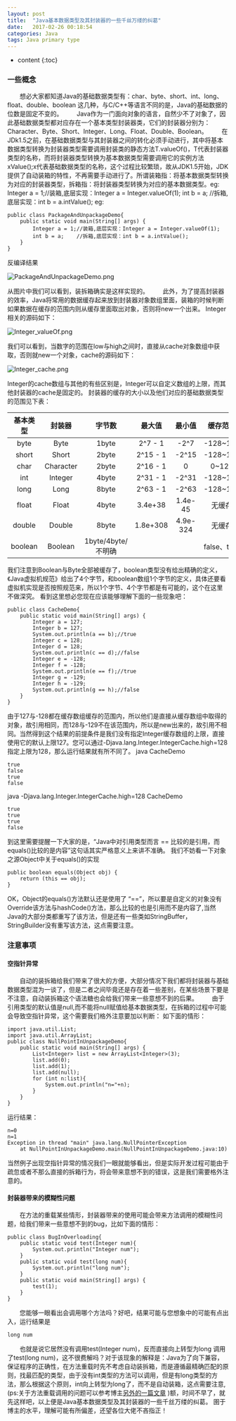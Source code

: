 ```yaml
---
layout: post
title:  "Java基本数据类型及其封装器的一些千丝万缕的纠葛"
date:   2017-02-26 00:18:54
categories: Java
tags: Java primary type
---
```


* content
{:toc}
### 一些概念
    想必大家都知道Java的基础数据类型有：char、byte、short、int、long、float、double、boolean 这几种，与C/C++等语言不同的是，Java的基础数据的位数是固定不变的。
    Java作为一门面向对象的语言，自然少不了对象了，因此基础数据类型都对应存在一个基本类型封装器类，它们的封装器分别为：Character、Byte、Short、Integer、Long、Float、Double、Boolean。
    在JDk1.5之前，在基础数据类型与其封装器之间的转化必须手动进行，其中将基本数据类型转换为封装器类型需要调用封装类的静态方法T.valueOf()，T代表封装器类型的名称，而将封装器类型转换为基本数据类型需要调用它的实例方法xValue();x代表基础数据类型的名称，这个过程比较繁琐，故从JDK1.5开始，JDK提供了自动装箱的特性，不再需要手动进行了。所谓装箱指：将基本数据类型转换为对应的封装器类型，拆箱指：将封装器类型转换为对应的基本数据类型。eg:
Integer a = 1;//装箱,底层实现：Integer a = Integer.valueOf(1);
int b = a;    //拆箱,底层实现：int b = a.intValue();
eg:
```
public class PackageAndUnpackageDemo{
    public static void main(String[] args) {
        Integer a = 1;//装箱,底层实现：Integer a = Integer.valueOf(1);
        int b = a;    //拆箱,底层实现：int b = a.intValue();
    }
}
```
反编译结果

![PackageAndUnpackageDemo.png](http://upload-images.jianshu.io/upload_images/3781926-b7721e03af8e36e0.png?imageMogr2/auto-orient/strip%7CimageView2/2/w/1240)

从图片中我们可以看到，装拆箱确实是这样实现的。
    此外，为了提高封装器的效率，Java将常用的数据缓存起来放到封装器对象数组里面，装箱的时候判断如果数据在缓存的范围内则从缓存里面取出对象，否则将new一个出来。
Integer相关的源码如下：

![Integer_valueOf.png](http://upload-images.jianshu.io/upload_images/3781926-7e237a821c67a3d6.png?imageMogr2/auto-orient/strip%7CimageView2/2/w/1240)

我们可以看到，当数字的范围在low与high之间时，直接从cache对象数组中获取，否则就new一个对象，cache的源码如下：

![Integer_cache.png](http://upload-images.jianshu.io/upload_images/3781926-e363b9fdcf54c3e0.png?imageMogr2/auto-orient/strip%7CimageView2/2/w/1240)

Integer的cache数组与其他的有些区别是，Integer可以自定义数组的上限，而其他封装器的cache是固定的。
封装器的缓存的大小以及他们对应的基础数据类型的范围见下表：



| 基本类型 | 封装器 | 字节数 | 最大值 | 最小值 |    缓存范围     |
| :------: | :------: | :------: | :------: | :------: | :------: |
| byte | Byte | 1byte | 2^7 - 1 | -2^7 | -128~127 |
| short | Short | 2byte | 2^15 - 1 | -2^15 | -128~127 |
| char | Character | 2byte | 2^16 - 1 | 0    | 0~127 |
| int  | Integer | 4byte | 2^31 - 1 | -2^31 | -128~127 |
| long | Long | 8byte | 2^63 - 1 | -2^63 | -128~127 |
| float | Float | 4byte | 3.4e+38 | 1.4e-45 | 无缓存 |
| double | Double | 8byte | 1.8e+308 | 4.9e-324 | 无缓存 |
| boolean | Boolean | 1byte/4byte/不明确 |     |    | false、true |


我们注意到Boolean与Byte全部被缓存了，boolean类型没有给出精确的定义，《Java虚拟机规范》给出了4个字节，和boolean数组1个字节的定义，具体还要看虚拟机实现是否按照规范来，所以1个字节、4个字节都是有可能的，这个在这里不做深究。
看到这里想必您现在应该能够理解下面的一些现象吧：
```
public class CacheDemo{
    public static void main(String[] args) {
        Integer a = 127;
		Integer b = 127;
		System.out.println(a == b);//true
		Integer c = 128;
		Integer d = 128;
		System.out.println(c == d);//false
		Integer e = -128;
		Integer f = -128;
		System.out.println(e == f);//true
		Integer g = -129;
		Integer h = -129;
		System.out.println(g == h);//false
    }
}
```
由于127与-128都在缓存数组缓存的范围内，所以他们是直接从缓存数组中取得的对象，故引用相同，而128与-129不在该范围内，所以是new出来的，故引用不相同。当然得到这个结果的前提条件是我们没有指定Integer缓存数组的上限，直接使用它的默认上限127。您可以通过-Djava.lang.Integer.IntegerCache.high=128 指定上限为128，那么运行结果就有所不同了。
java CacheDemo 
```
true
false
true
false
```
java -Djava.lang.Integer.IntegerCache.high=128 CacheDemo 
```
true
true
true
false

```

到这里需要提醒一下大家的是，“Java中对引用类型而言 == 比较的是引用，而equals()比较的是内容”这句话其实严格意义上来讲不准确。
我们不妨看一下对象之源Object中关于equals()的实现

```
public boolean equals(Object obj) {
    return (this == obj);
}
```

OK，Object的equals()方法默认还是使用了 “==”，所以要是自定义的对象没有Override该方法与hashCode()方法，那么比较的也是引用而不是内容了,当然Java的大部分类都重写了该方法，但是还有一些类如StringBuffer，StringBuilder没有重写该方法，这点需要注意。

### 注意事项
#### 空指针异常
    自动的装拆箱给我们带来了很大的方便，大部分情况下我们都将封装器与基础数据类型混为一谈了，但是二者之间毕竟还是存在着一些差别，在某些场景下要是不注意，自动装拆箱这个语法糖也会给我们带来一些意想不到的后果。
    由于引用类型的默认值是null,而不能将null赋值给基本数据类型，在拆箱的过程中可能会导致空指针异常，这个需要我们格外注意要加以判断：
如下面的情形：
```
import java.util.List;
import java.util.ArrayList;
public class NullPointInUnpackageDemo{
    public static void main(String[] args) {
        List<Integer> list = new ArrayList<Integer>(3);
        list.add(0);
        list.add(1);
        list.add(null);
        for (int n:list){
            System.out.println("n="+n);
        }
    }
}
```
运行结果：
```
n=0
n=1
Exception in thread "main" java.lang.NullPointerException
	at NullPointInUnpackageDemo.main(NullPointInUnpackageDemo.java:10)
```
当然例子出现空指针异常的情况我们一眼就能够看出，但是实际开发过程可能由于疏忽或者不那么直接的拆箱行为，将会带来意想不到的错误，这是我们需要格外注意的。
#### 封装器带来的模糊性问题
    在方法的重载某些情形，封装器带来的使用可能会带来方法调用的模糊性问题，给我们带来一些意想不到的bug，比如下面的情形：
```
public class BugInOverloading{
	public static void test(Integer num){
	    System.out.println("Integer num");
	}
    public static void test(long num){
        System.out.println("long num");
    }
    public static void main(String[] args) {
        test(1);
    }
}
```
    您能够一眼看出会调用哪个方法吗？好吧，结果可能与您想象中的可能有点出入，运行结果是
```
long num
```
    也就是说它居然没有调用test(Integer num)，反而直接向上转型为long 调用了test(long num)，这不很费解吗？对于该现象的解释是：Java为了向下兼容，保证程序的正确性，在方法重载时先不考虑自动装拆箱，而是遵循最精确匹配的原则，找最匹配的类型，由于没有int类型的方法可以调用，但是有long类型的方法，那么根据这个原则，int向上转型为long了，而不是自动装箱，这点需要注意,(ps:关于方法重载调用的问题可以参考博主[另外的一篇文章](http://www.jianshu.com/p/7ef2a22bb730) )额，时间不早了，就先这样吧，以上便是Java基本数据类型及其封装器的一些千丝万缕的纠葛。
圉于博主的水平，理解可能有所偏差，还望各位大佬不吝指正！

